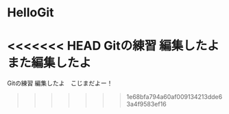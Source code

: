 # HelloGit
<<<<<<< HEAD
Gitの練習 編集したよ
また編集したよ
=======
Gitの練習 編集したよ　こじまだよー！
>>>>>>> 1e68bfa794a60af009134213dde63a4f9583ef16
